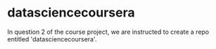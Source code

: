 # datasciencecoursera
In question 2 of the course project, we are instructed to create a repo entitled 'datasciencecoursera'.
